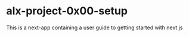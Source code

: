 # alx-project-0x00-setup
This is a next-app containing a user guide to getting started with next js
